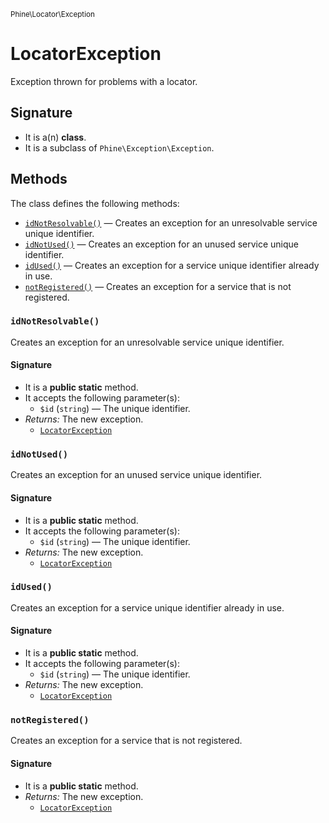<small>Phine\Locator\Exception</small>

LocatorException
================

Exception thrown for problems with a locator.

Signature
---------

- It is a(n) **class**.
- It is a subclass of `Phine\Exception\Exception`.

Methods
-------

The class defines the following methods:

- [`idNotResolvable()`](#idNotResolvable) &mdash; Creates an exception for an unresolvable service unique identifier.
- [`idNotUsed()`](#idNotUsed) &mdash; Creates an exception for an unused service unique identifier.
- [`idUsed()`](#idUsed) &mdash; Creates an exception for a service unique identifier already in use.
- [`notRegistered()`](#notRegistered) &mdash; Creates an exception for a service that is not registered.

### `idNotResolvable()` <a name="idNotResolvable"></a>

Creates an exception for an unresolvable service unique identifier.

#### Signature

- It is a **public static** method.
- It accepts the following parameter(s):
    - `$id` (`string`) &mdash; The unique identifier.
- _Returns:_ The new exception.
    - [`LocatorException`](../../../Phine/Locator/Exception/LocatorException.md)

### `idNotUsed()` <a name="idNotUsed"></a>

Creates an exception for an unused service unique identifier.

#### Signature

- It is a **public static** method.
- It accepts the following parameter(s):
    - `$id` (`string`) &mdash; The unique identifier.
- _Returns:_ The new exception.
    - [`LocatorException`](../../../Phine/Locator/Exception/LocatorException.md)

### `idUsed()` <a name="idUsed"></a>

Creates an exception for a service unique identifier already in use.

#### Signature

- It is a **public static** method.
- It accepts the following parameter(s):
    - `$id` (`string`) &mdash; The unique identifier.
- _Returns:_ The new exception.
    - [`LocatorException`](../../../Phine/Locator/Exception/LocatorException.md)

### `notRegistered()` <a name="notRegistered"></a>

Creates an exception for a service that is not registered.

#### Signature

- It is a **public static** method.
- _Returns:_ The new exception.
    - [`LocatorException`](../../../Phine/Locator/Exception/LocatorException.md)

